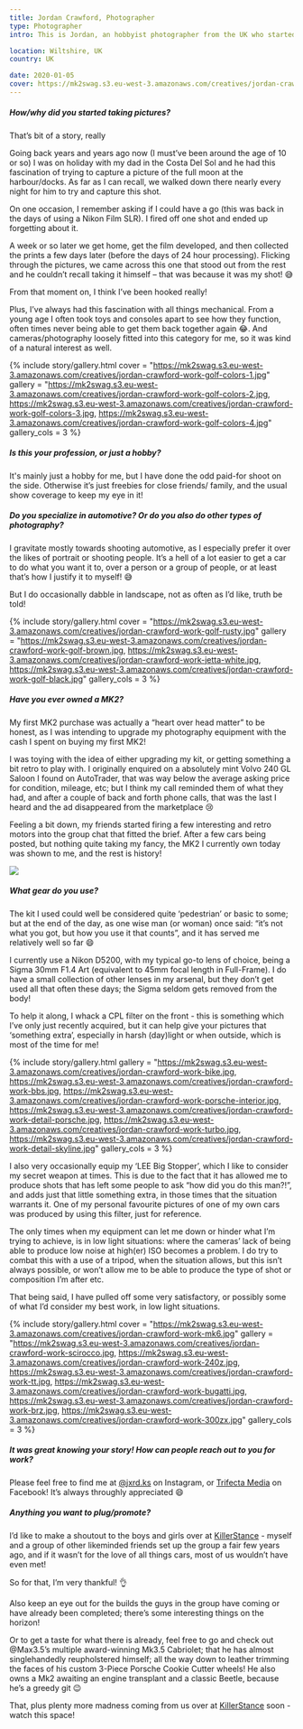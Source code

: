 ```yaml
---
title: Jordan Crawford, Photographer
type: Photographer
intro: This is Jordan, an hobbyist photographer from the UK who started out taking pictures of the Moon at a very young age.

location: Wiltshire, UK
country: UK

date: 2020-01-05
cover: https://mk2swag.s3.eu-west-3.amazonaws.com/creatives/jordan-crawford-cover.jpg
---
```


##### How/why did you started taking pictures?
That’s bit of a story, really

Going back years and years ago now (I must’ve been around the age of 10 or so) I was on holiday with my dad in the Costa Del Sol and he had this fascination of trying to capture a picture of the full moon at the harbour/docks. As far as I can recall, we walked down there nearly every night for him to try and capture this shot.

On one occasion, I remember asking if I could have a go (this was back in the days of using a Nikon Film SLR). I fired off one shot and ended up forgetting about it.

A week or so later we get home, get the film developed, and then collected the prints a few days later (before the days of 24 hour processing). Flicking through the pictures, we came across this one that stood out from the rest and he couldn’t recall taking it himself – that was because it was my shot! 😅 

From that moment on, I think I’ve been hooked really!

Plus, I’ve always had this fascination with all things mechanical. From a young age I often took toys and consoles apart to see how they function, often times never being able to get them back together again 😂. And cameras/photography loosely fitted into this category for me, so it was kind of a natural interest as well.

{% include story/gallery.html
   cover = "https://mk2swag.s3.eu-west-3.amazonaws.com/creatives/jordan-crawford-work-golf-colors-1.jpg"
   gallery = "https://mk2swag.s3.eu-west-3.amazonaws.com/creatives/jordan-crawford-work-golf-colors-2.jpg,
              https://mk2swag.s3.eu-west-3.amazonaws.com/creatives/jordan-crawford-work-golf-colors-3.jpg,
              https://mk2swag.s3.eu-west-3.amazonaws.com/creatives/jordan-crawford-work-golf-colors-4.jpg"
   gallery_cols = 3
%}


##### Is this your profession, or just a hobby?
It's mainly just a hobby for me, but I have done the odd paid-for shoot on the side. Otherwise it’s just freebies for close friends/ family, and the usual show coverage to keep my eye in it!


##### Do you specialize in automotive? Or do you also do other types of photography?
I gravitate mostly towards shooting automotive, as I especially prefer it over the likes of portrait or shooting people. It’s a hell of a lot easier to get a car to do what you want it to, over a person or a group of people, or at least that’s how I justify it to myself! 😅

But I do occasionally dabble in landscape, not as often as I’d like, truth be told!

{% include story/gallery.html
   cover = "https://mk2swag.s3.eu-west-3.amazonaws.com/creatives/jordan-crawford-work-golf-rusty.jpg"
   gallery = "https://mk2swag.s3.eu-west-3.amazonaws.com/creatives/jordan-crawford-work-golf-brown.jpg,
              https://mk2swag.s3.eu-west-3.amazonaws.com/creatives/jordan-crawford-work-jetta-white.jpg,
              https://mk2swag.s3.eu-west-3.amazonaws.com/creatives/jordan-crawford-work-golf-black.jpg"
   gallery_cols = 3
%}


##### Have you ever owned a MK2?
My first MK2 purchase was actually a “heart over head matter” to be honest, as I was intending to upgrade my photography equipment with the cash I spent on buying my first MK2! 

I was toying with the idea of either upgrading my kit, or getting something a bit retro to play with. I originally enquired on a absolutely mint Volvo 240 GL Saloon I found on AutoTrader, that was way below the average asking price for condition, mileage, etc; but I think my call reminded them of what they had, and after a couple of back and forth phone calls, that was the last I heard and the ad disappeared from the marketplace 😢

Feeling a bit down, my friends started firing a few interesting and retro motors into the group chat that fitted the brief. After a few cars being posted, but nothing quite taking my fancy, the MK2 I currently own today was shown to me, and the rest is history!

![](https://mk2swag.s3.eu-west-3.amazonaws.com/creatives/jordan-crawford-work-golf-red.jpg)


##### What gear do you use?
The kit I used could well be considered quite ‘pedestrian’ or basic to some; but at the end of the day, as one wise man (or woman) once said: “it’s not what you got, but how you use it that counts”, and it has served me relatively well so far 😄

I currently use a Nikon D5200, with my typical go-to lens of choice, being a Sigma 30mm F1.4 Art (equivalent to 45mm focal length in Full-Frame). I do have a small collection of other lenses in my arsenal, but they don’t get used all that often these days; the Sigma seldom gets removed from the body!

To help it along, I whack a CPL filter on the front - this is something which I’ve only just recently acquired, but it can help give your pictures that ‘something extra’, especially in harsh (day)light or when outside, which is most of the time for me!

{% include story/gallery.html
   gallery = "https://mk2swag.s3.eu-west-3.amazonaws.com/creatives/jordan-crawford-work-bike.jpg,
              https://mk2swag.s3.eu-west-3.amazonaws.com/creatives/jordan-crawford-work-bbs.jpg,
              https://mk2swag.s3.eu-west-3.amazonaws.com/creatives/jordan-crawford-work-porsche-interior.jpg,
              https://mk2swag.s3.eu-west-3.amazonaws.com/creatives/jordan-crawford-work-detail-porsche.jpg,
              https://mk2swag.s3.eu-west-3.amazonaws.com/creatives/jordan-crawford-work-turbo.jpg,
              https://mk2swag.s3.eu-west-3.amazonaws.com/creatives/jordan-crawford-work-detail-skyline.jpg"
   gallery_cols = 3
%}

I also very occasionally equip my ‘LEE Big Stopper’, which I like to consider my secret weapon at times. 
This is due to the fact that it has allowed me to produce shots that has left some people to ask “how did you do this man?!”, and adds just that little something extra, in those times that the situation warrants it. One of my personal favourite pictures of one of my own cars was produced by using this filter, just for reference.

The only times when my equipment can let me down or hinder what I’m trying to achieve, is in low light situations: where the cameras’ lack of being able to produce low noise at high(er) ISO becomes a problem. I do try to combat this with a use of a tripod, when the situation allows, but this isn’t always possible, or won’t allow me to be able to produce the type of shot or composition I’m after etc.

That being said, I have pulled off some very satisfactory, or possibly some of what I’d consider my best work, in low light situations.

{% include story/gallery.html
   cover = "https://mk2swag.s3.eu-west-3.amazonaws.com/creatives/jordan-crawford-work-mk6.jpg"
   gallery = "https://mk2swag.s3.eu-west-3.amazonaws.com/creatives/jordan-crawford-work-scirocco.jpg,
              https://mk2swag.s3.eu-west-3.amazonaws.com/creatives/jordan-crawford-work-240z.jpg,
              https://mk2swag.s3.eu-west-3.amazonaws.com/creatives/jordan-crawford-work-tt.jpg,
              https://mk2swag.s3.eu-west-3.amazonaws.com/creatives/jordan-crawford-work-bugatti.jpg,
              https://mk2swag.s3.eu-west-3.amazonaws.com/creatives/jordan-crawford-work-brz.jpg,
              https://mk2swag.s3.eu-west-3.amazonaws.com/creatives/jordan-crawford-work-300zx.jpg"
   gallery_cols = 3
%}


##### It was great knowing your story! How can people reach out to you for work?
Please feel free to find me at [@jxrd.ks](https://www.instagram.com/jxrd.ks/) on Instagram, or [Trifecta Media](https://www.facebook.com/TRIFECTAmediaUK) on Facebook! It’s always throughly appreciated 😄


##### Anything you want to plug/promote?
I’d like to make a shoutout to the boys and girls over at [KillerStance](https://killerstancestore.bigcartel.com/) - myself and a group of other likeminded friends set up the group a fair few years ago, and if it wasn’t for the love of all things cars, most of us wouldn’t have even met! 

So for that, I’m very thankful! 👌

Also keep an eye out for the builds the guys in the group have coming or have already been completed; there’s some interesting things on the horizon!

Or to get a taste for what there is already, feel free to go and check out @Max3.5’s multiple award-winning Mk3.5 Cabriolet; that he has almost singlehandedly reupholstered himself; all the way down to leather trimming the faces of his custom 3-Piece Porsche Cookie Cutter wheels!  He also owns a Mk2 awaiting an engine transplant and a classic Beetle, because he’s a greedy git 😉

That, plus plenty more madness coming from us over at [KillerStance](https://killerstancestore.bigcartel.com/) soon - watch this space!
